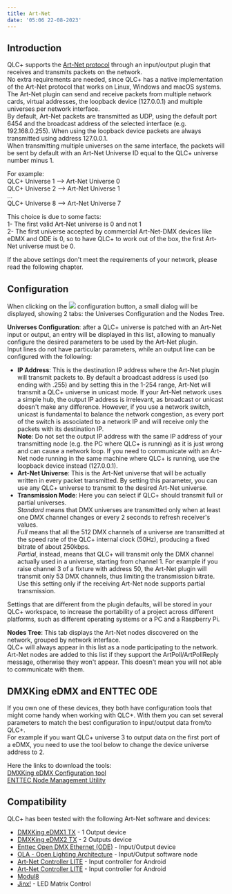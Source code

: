 ```yaml
---
title: Art-Net
date: '05:06 22-08-2023'
---
```


Introduction
------------

QLC+ supports the [Art-Net protocol](https://en.wikipedia.org/wiki/Art-Net) through an input/output plugin that receives and transmits packets on the network.  
No extra requirements are needed, since QLC+ has a native implementation of the Art-Net protocol that works on Linux, Windows and macOS systems.  
The Art-Net plugin can send and receive packets from multiple network cards, virtual addresses, the loopback device (127.0.0.1) and multiple universes per network interface.  
By default, Art-Net packets are transmitted as UDP, using the default port 6454 and the broadcast address of the selected interface (e.g. 192.168.0.255). When using the loopback device packets are always transmitted using address 127.0.0.1.  
When transmitting multiple universes on the same interface, the packets will be sent by default with an Art-Net Universe ID equal to the QLC+ universe number minus 1.  
  
For example:  
QLC+ Universe 1 --> Art-Net Universe 0  
QLC+ Universe 2 --> Art-Net Universe 1  
...  
QLC+ Universe 8 --> Art-Net Universe 7  
  
This choice is due to some facts:  
1- The first valid Art-Net universe is 0 and not 1  
2- The first universe accepted by commercial Art-Net-DMX devices like eDMX and ODE is 0, so to have QLC+ to work out of the box, the first Art-Net universe must be 0.  
  
If the above settings don't meet the requirements of your network, please read the following chapter.

Configuration
-------------

When clicking on the ![](/basics/configure.png) configuration button, a small dialog will be displayed, showing 2 tabs: the Universes Configuration and the Nodes Tree.  
  
**Universes Configuration**: after a QLC+ universe is patched with an Art-Net input or output, an entry will be displayed in this list, allowing to manually configure the desired parameters to be used by the Art-Net plugin.  
Input lines do not have particular parameters, while an output line can be configured with the following:  

* **IP Address**: This is the destination IP address where the Art-Net plugin will transmit packets to. By default a broadcast address is used (so ending with .255) and by setting this in the 1-254 range, Art-Net will transmit a QLC+ universe in unicast mode. If your Art-Net network uses a simple hub, the output IP address is irrelevant, as broadcast or unicast doesn't make any difference. However, if you use a network switch, unicast is fundamental to balance the network congestion, as every port of the switch is associated to a network IP and will receive only the packets with its destination IP.  
    **Note**: Do not set the output IP address with the same IP address of your transmitting node (e.g. the PC where QLC+ is running) as it is just wrong and can cause a network loop. If you need to communicate with an Art-Net node running in the same machine where QLC+ is running, use the loopback device instead (127.0.0.1).
* **Art-Net Universe**: This is the Art-Net universe that will be actually written in every packet transmitted. By setting this parameter, you can use any QLC+ universe to transmit to the desired Art-Net universe.
* **Transmission Mode**: Here you can select if QLC+ should transmit full or partial universes.  
    _Standard_ means that DMX universes are transmitted only when at least one DMX channel changes or every 2 seconds to refresh receiver's values.  
    _Full_ means that all the 512 DMX channels of a universe are transmitted at the speed rate of the QLC+ internal clock (50Hz), producing a fixed bitrate of about 250kbps.  
    _Partial_, instead, means that QLC+ will transmit only the DMX channel actually used in a universe, starting from channel 1. For example if you raise channel 3 of a fixture with address 50, the Art-Net plugin will transmit only 53 DMX channels, thus limiting the transmission bitrate. Use this setting only if the receiving Art-Net node supports partial transmission.

Settings that are different from the plugin defaults, will be stored in your QLC+ workspace, to increase the portability of a project across different platforms, such as different operating systems or a PC and a Raspberry Pi.  
  
**Nodes Tree**: This tab displays the Art-Net nodes discovered on the network, grouped by network interface.  
QLC+ will always appear in this list as a node participating to the network.  
Art-Net nodes are added to this list if they support the ArtPoll/ArtPollReply message, otherwise they won't appear. This doesn't mean you will not able to communicate with them.

DMXKing eDMX and ENTTEC ODE
---------------------------

If you own one of these devices, they both have configuration tools that might come handy when working with QLC+. With them you can set several parameters to match the best configuration to input/output data from/to QLC+.  
For example if you want QLC+ universe 3 to output data on the first port of a eDMX, you need to use the tool below to change the device universe address to 2.  
  
Here the links to download the tools:  
[DMXKing eDMX Configuration tool](https://dmxking.com/downloads/eDMX_Configuration.zip)  
[ENTTEC Node Management Utility](https://www.enttec.com/?main_menu=Products&pn=79001)  

Compatibility
-------------

QLC+ has been tested with the following Art-Net software and devices:

* [DMXKing eDMX1 TX](https://dmxking.com/artnetsacn/edmx1-max) \- 1 Output device
* [DMXKing eDMX2 TX](https://dmxking.com/artnetsacn/edmx2-max) \- 2 Outputs device
* [Enttec Open DMX Ethernet (ODE)](https://www.enttec.com/index.php?main_menu=Products&pn=70305) \- Input/Output device
* [OLA - Open Lighting Architecture](https://www.opendmx.net/index.php/Open_Lighting_Architecture) \- Input/Output software node
* [Art-Net Controller LITE](https://sites.google.com/site/artnetcontroller/) \- Input controller for Android
* [Art-Net Controller LITE](https://play.google.com/store/apps/details?id=com.chfsoft.artnet_dmx_Lite) \- Input controller for Android
* [Modul8](http://www.garagecube.com/modul8/)
* [Jinx!](http://www.live-leds.de/) \- LED Matrix Control

